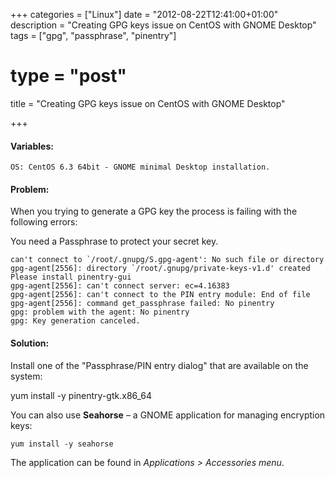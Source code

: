 +++
categories = ["Linux"]
date = "2012-08-22T12:41:00+01:00"
description = "Creating GPG keys issue on CentOS with GNOME Desktop"
tags = ["gpg", "passphrase", "pinentry"]
# type = "post"
title = "Creating GPG keys issue on CentOS with GNOME Desktop"

+++

#### Variables:

    OS: CentOS 6.3 64bit - GNOME minimal Desktop installation.

#### Problem:

When you trying to generate a GPG key the process is failing with the following errors:

You need a Passphrase to protect your secret key.

```
can't connect to `/root/.gnupg/S.gpg-agent': No such file or directory
gpg-agent[2556]: directory `/root/.gnupg/private-keys-v1.d' created
Please install pinentry-gui
gpg-agent[2556]: can't connect server: ec=4.16383
gpg-agent[2556]: can't connect to the PIN entry module: End of file
gpg-agent[2556]: command get_passphrase failed: No pinentry
gpg: problem with the agent: No pinentry
gpg: Key generation canceled.
```

#### Solution:

Install one of the "Passphrase/PIN entry dialog" that are available on the system:

yum install -y pinentry-gtk.x86_64

You can also use **Seahorse** – a GNOME application for managing encryption keys:

    yum install -y seahorse

The application can be found in *Applications > Accessories menu*.

